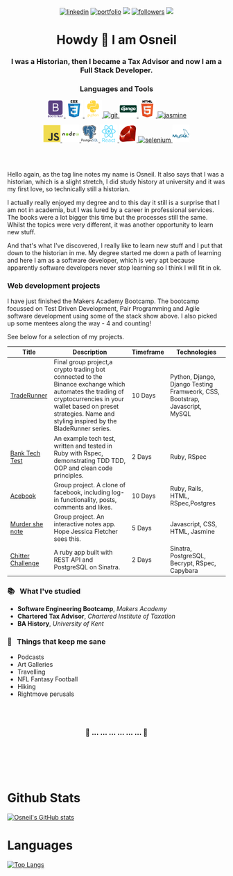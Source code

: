 <div align="center">
 <a href="https://www.linkedin.com/in/osneil-drakes-cta-07909068/">
    <img alt="linkedin" title="My LinkedIn Page" src="https://img.shields.io/badge/LinkedIn-0077B5?style=for-the-badge&logo=linkedin&logoColor=white"></a>
     <a href="#">
    <img alt="portfolio" title="My Portfolio" src="https://img.shields.io/badge/Website-3b5998?style=for-the-badge&logo=google-chrome&logoColor=white"></a>
 <a href="mailto:osneil-drakes@hotmail.com">
  <img src="https://img.shields.io/badge/Email-%23D14836?style=for-the-badge&logo=gmail&logoColor=white"/></a>
   <a href="https://github.com/Odrakes1992">
    <img alt="followers" title="Follow me on Github" src="https://img.shields.io/github/followers/jasonrowsell?color=236ad3&labelColor=1155ba&style=for-the-badge&logo=github&label=Follow"/></a>
     <a href="https://www.codewars.com/users/Odrixi">
    <img src="https://img.shields.io/badge/CodeWars-%23AD2C27?style=for-the-badge&logo=codewars&logoColor=white"/></a>
 </div>
 

<h1 align="center"> Howdy 👋 I am Osneil </h1>

<h3 align="center"> I was a Historian, then I became a Tax Advisor and now I am a Full Stack Developer. </h3>




<h3 align="center">Languages and Tools</h3>
<p align="center"> <a href="https://getbootstrap.com" target="_blank"> <img src="https://raw.githubusercontent.com/devicons/devicon/master/icons/bootstrap/bootstrap-plain-wordmark.svg" alt="bootstrap" width="40" height="40"/> </a> <a href="https://www.w3schools.com/css/" target="_blank"> <img src="https://raw.githubusercontent.com/devicons/devicon/master/icons/css3/css3-original-wordmark.svg" alt="css3" width="40" height="40"/> </a> <a href="https://www.python.org" target="_blank"> <img src="https://raw.githubusercontent.com/devicons/devicon/master/icons/python/python-plain-wordmark.svg" alt="python" width="40" height="40"/> </a> <a href="https://git-scm.com/" target="_blank"> <img src="https://www.vectorlogo.zone/logos/git-scm/git-scm-icon.svg" alt="git" width="40" height="40"/> </a> <a href="https://www.djangoproject.com" target="_blank"> <img src="https://raw.githubusercontent.com/devicons/devicon/master/icons/django/django-original.svg" alt="django" width="40" height="40"/> </a> <a href="https://www.w3.org/html/" target="_blank"> <img src="https://raw.githubusercontent.com/devicons/devicon/master/icons/html5/html5-original-wordmark.svg" alt="html5" width="40" height="40"/> </a> <a href="https://jasmine.github.io/" target="_blank"> <img src="https://www.vectorlogo.zone/logos/jasmine/jasmine-icon.svg" alt="jasmine" width="40" height="40"/> </a> </p>

<p align="center"> <a href="https://developer.mozilla.org/en-US/docs/Web/JavaScript" target="_blank"> <img src="https://raw.githubusercontent.com/devicons/devicon/master/icons/javascript/javascript-original.svg" alt="javascript" width="40" height="40"/> </a> <a href="https://nodejs.org" target="_blank"> <img src="https://raw.githubusercontent.com/devicons/devicon/master/icons/nodejs/nodejs-original-wordmark.svg" alt="nodejs" width="40" height="40"/> </a> <a href="https://www.postgresql.org" target="_blank"> <img src="https://raw.githubusercontent.com/devicons/devicon/master/icons/postgresql/postgresql-original-wordmark.svg" alt="postgresql" width="40" height="40"/> </a> <a href="https://reactjs.org/" target="_blank"> <img src="https://raw.githubusercontent.com/devicons/devicon/master/icons/react/react-original-wordmark.svg" alt="react" width="40" height="40"/> </a>  <a href="https://www.ruby-lang.org/en/" target="_blank"> <img src="https://raw.githubusercontent.com/devicons/devicon/master/icons/ruby/ruby-original.svg" alt="ruby" width="40" height="40"/> </a> <a href="https://www.selenium.dev" target="_blank"> <img src="https://raw.githubusercontent.com/detain/svg-logos/780f25886640cef088af994181646db2f6b1a3f8/svg/selenium-logo.svg" alt="selenium" width="40" height="40"/> </a> <a href="https://dev.mysql.com/doc/" target="_blank"> <img src="https://raw.githubusercontent.com/devicons/devicon/master/icons/mysql/mysql-plain-wordmark.svg" alt="mysql" width="40" height="40"/> </a> </p>

<br><br>

Hello again, as the tag line notes my name is Osneil. It also says that I was a historian, which is a slight stretch, I did study history at university and it was my first love, so technically still a historian.

I actually really enjoyed my degree and to this day it still is a surprise that I am not in academia, but I was lured by a career in professional services. The books were a lot bigger this time but the processes still the same. Whilst the topics were very different, it was another opportunity to learn new stuff. 

And that's what I've discovered, I really like to learn new stuff and I put that down to the historian in me. My degree started me down a path of learning and here I am as a software developer, which is very apt because apparently software developers never stop learning so I think I will fit in ok.

### Web development projects

I have just finished the Makers Academy Bootcamp. The bootcamp focussed on Test Driven Development, Pair Programming and Agile software development using some of the stack show above. I also picked up some mentees along the way - 4 and counting!

See below for a selection of my projects.

| Title    | Description |Timeframe| Technologies|
| -------- | --------|--------| -------- |
| [TradeRunner][1]|Final group project,a crypto trading bot connected to the Binance exchange which automates the trading of cryptocurrencies in your wallet based on preset strategies. Name and styling inspired by the BladeRunner series.|10 Days|Python, Django, Django Testing Framweork, CSS, Bootstrap, Javascript, MySQL|
| [Bank Tech Test][2]|An example tech test, written and tested in Ruby with Rspec, demonstrating TDD TDD, OOP and clean code principles.|2 Days|Ruby, RSpec|
| [Acebook][3]|Group project. A clone of facebook, including log-in functionality, posts, comments and likes. |10 Days|Ruby, Rails, HTML, RSpec,Postgres|
| [Murder she note][4]|Group project. An interactive notes app. Hope Jessica Fletcher sees this.|5 Days|Javascript, CSS, HTML, Jasmine|
| [Chitter Challenge][5]| A ruby app built with REST API and PostgreSQL on Sinatra.|2 Days| Sinatra, PostgreSQL, Becrypt, RSpec, Capybara|

[1]:https://github.com/florence-bain/CRYP-3PO
[2]:https://github.com/Odrakes1992/bank-tech-test
[3]:https://github.com/KeldraSJ/acebook-runtime-terror
[4]:https://github.com/Jessocxz98/Murder-she-note
[5]:https://github.com/Odrakes1992/chitter-challenge

### 📚 &nbsp; What I've studied

 * <strong>Software Engineering Bootcamp</strong>, <em>Makers Academy</em>
 * <strong>Chartered Tax Advisor</strong>, <em>Chartered Institute of Taxation</em>
 * <strong>BA History</strong>, <em>University of Kent</em>

###   🌴 &nbsp; Things that keep me sane
* Podcasts
* Art Galleries
* Travelling
* NFL Fantasy Football
* Hiking
* Rightmove perusals



<br><br>
<h3 align="center">                🐛     ...   ...   ...   ...   ...   ...   🦋  </h3>

<br><br><br><br>
            
# Github Stats
[![Osneil's GitHub stats](https://github-readme-stats.vercel.app/api?username=odrakes1992&show_icons=true&theme=radical)](https://github.com/odrakes1992/github-readme)

# Languages

[![Top Langs](https://github-readme-stats.vercel.app/api/top-langs/?username=odrakes1992)](https://github.com/odrakes1992/github-readme)



